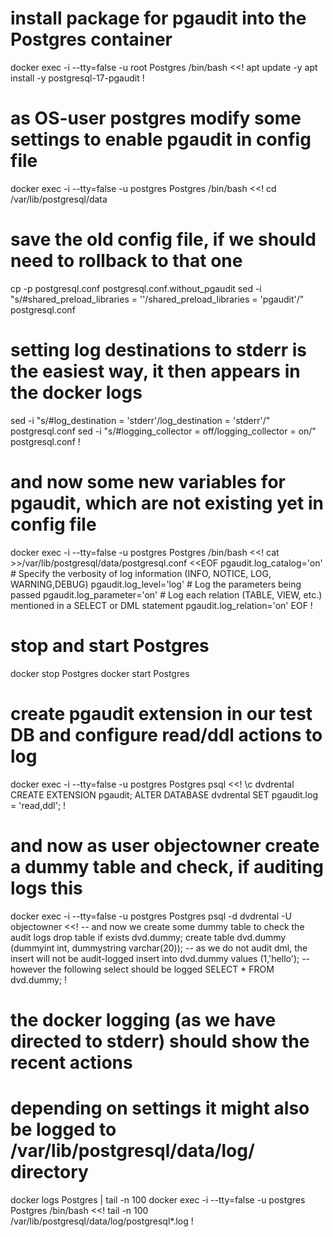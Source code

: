 # install package for pgaudit into the Postgres container
docker exec -i --tty=false -u root Postgres /bin/bash <<!
   apt update -y
   apt install -y postgresql-17-pgaudit
!

# as OS-user postgres modify some settings to enable pgaudit in config file
docker exec -i --tty=false -u postgres Postgres /bin/bash <<!
   cd /var/lib/postgresql/data
   # save the old config file, if we should need to rollback to that one
   cp -p postgresql.conf postgresql.conf.without_pgaudit
   sed -i "s/#shared_preload_libraries = ''/shared_preload_libraries = 'pgaudit'/" postgresql.conf
   # setting log destinations to stderr is the easiest way, it then appears in the docker logs
   sed -i "s/#log_destination = 'stderr'/log_destination = 'stderr'/" postgresql.conf
   sed -i "s/#logging_collector = off/logging_collector = on/" postgresql.conf
!

# and now some new variables for pgaudit, which are not existing yet in config file
docker exec -i --tty=false -u postgres Postgres /bin/bash <<!
   cat >>/var/lib/postgresql/data/postgresql.conf <<EOF
      pgaudit.log_catalog='on'
      # Specify the verbosity of log information (INFO, NOTICE, LOG, WARNING,DEBUG)
      pgaudit.log_level='log'
      # Log the parameters being passed
      pgaudit.log_parameter='on'
      # Log each relation (TABLE, VIEW, etc.) mentioned in a SELECT or DML statement
      pgaudit.log_relation='on'
EOF
!

# stop and start Postgres
docker stop Postgres
docker start Postgres

# create pgaudit extension in our test DB and configure read/ddl actions to log
docker exec -i --tty=false -u postgres Postgres psql <<!
   \c dvdrental
   CREATE EXTENSION pgaudit;
   ALTER DATABASE dvdrental SET pgaudit.log = 'read,ddl';
!

# and now as user objectowner create a dummy table and check, if auditing logs this
docker exec -i --tty=false -u postgres Postgres psql -d dvdrental -U objectowner <<!
   -- and now we create some dummy table to check the audit logs
   drop table if exists dvd.dummy;
   create table dvd.dummy (dummyint int, dummystring varchar(20));
   -- as we do not audit dml, the insert will not be audit-logged
   insert into dvd.dummy values (1,'hello');
   -- however the following select should be logged
   SELECT * FROM dvd.dummy;
!
# the docker logging (as we have directed to stderr) should show the recent actions
# depending on settings it might also be logged to /var/lib/postgresql/data/log/ directory
docker logs Postgres | tail -n 100
docker exec -i --tty=false -u postgres Postgres /bin/bash <<!
   tail -n 100 /var/lib/postgresql/data/log/postgresql*.log
!
